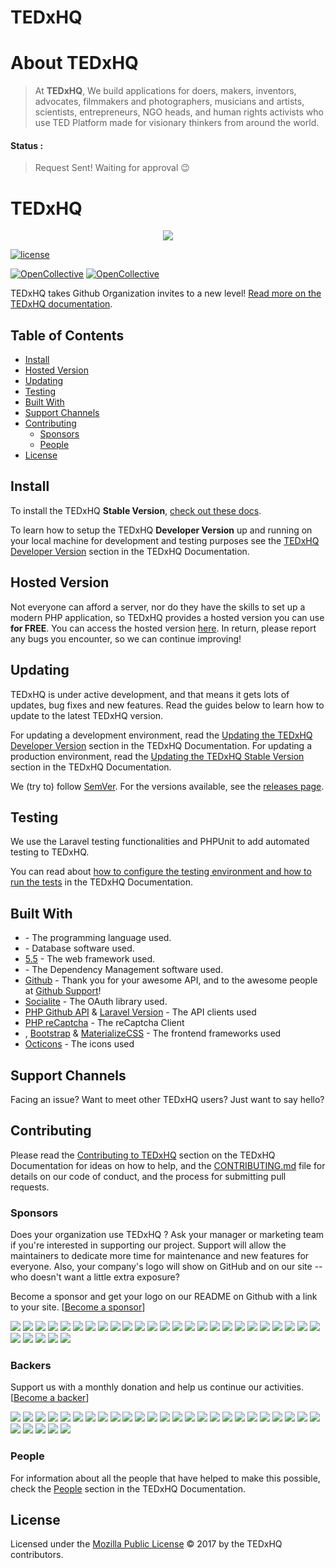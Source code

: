 # TEDxHQ

# About TEDxHQ

> At **TEDxHQ**, We build applications for doers, makers, inventors, advocates, filmmakers and photographers, musicians and artists, scientists, entrepreneurs, NGO heads, and human rights activists who use TED Platform made for visionary thinkers from around the world.


#### Status : 
> Request Sent! Waiting for approval :wink:


# TEDxHQ
<p align="center"><img src="https://raw.githubusercontent.com/TEDxHQ/branding/master/PNG/TEDxHQ_Horizontal.png"></p>

[![license](https://img.shields.io/github/license/TEDxHQ/TEDxHQ.svg)](LICENSE.md)

[![OpenCollective](https://opencollective.com/TEDxHQ/backers/badge.svg)](#backers) 
[![OpenCollective](https://opencollective.com/TEDxHQ/sponsors/badge.svg)](#sponsors)


TEDxHQ takes Github Organization invites to a new level! [Read more on the TEDxHQ documentation](https://TEDxHQ.readme.io/docs/about-TEDxHQ).

## Table of Contents

- [Install](#install)
- [Hosted Version](#hosted-version)
- [Updating](#updating)
- [Testing](#testing)
- [Built With](#built-with)
- [Support Channels](#support-channels)
- [Contributing](#contributing)
	- [Sponsors](#sponsors)
	- [People](#people)
- [License](#license)

## Install

To install the TEDxHQ **Stable Version**, [check out these docs](https://TEDxHQ.readme.io/docs/prod-requirements).

To learn how to setup the TEDxHQ **Developer Version** up and running on your local machine for development and testing purposes see the [TEDxHQ Developer Version](https://TEDxHQ.readme.io/docs/dev-requirements) section in the TEDxHQ Documentation.

## Hosted Version

Not everyone can afford a server, nor do they have the skills to set up a modern PHP application, so TEDxHQ provides a hosted version you can use **for FREE**. You can access the hosted version [here](https://TEDxHQ.miguelpiedrafita.com). In return, please report any bugs you encounter, so we can continue improving!

## Updating

TEDxHQ is under active development, and that means it gets lots of updates, bug fixes and new features. Read the guides below to learn how to update to the latest TEDxHQ version.

For updating a development environment, read the [Updating the TEDxHQ Developer Version](https://TEDxHQ.readme.io/docs/dev-updating) section in the TEDxHQ Documentation. For updating a production environment, read the [Updating the TEDxHQ Stable Version](https://TEDxHQ.readme.io/docs/prod-updating) section in the TEDxHQ Documentation.

We (try to) follow [SemVer](http://semver.org/). For the versions available, see the [releases page](https://github.com/TEDxHQ/TEDxHQ/releases).

## Testing

We use the Laravel testing functionalities and PHPUnit to add automated testing to TEDxHQ.

You can read about [how to configure the testing environment and how to run the tests](https://TEDxHQ.readme.io/docs/testing) in the TEDxHQ Documentation.


## Built With

* []() - The programming language used.
* [](h) - Database software used.
* [ 5.5](htt) - The web framework used.
* [](https://) - The Dependency Management software used.
* [Github](https://github.com) - Thank you for your awesome API, and to the awesome people at [Github Support](https://github.com/contact)!
* [Socialite](https://github.com/laravel/socialite) - The OAuth library used.
* [PHP Github API](https://github.com/KnpLabs/php-github-api) & [Laravel Version](https://github.com/GrahamCampbell/Laravel-GitHub) - The API clients used
* [PHP reCaptcha](https://github.com/google/recaptcha) - The reCaptcha Client
* [](http://.io/), [Bootstrap](https://getbootstrap.com/) & [MaterializeCSS](http://materializecss.com/) - The frontend frameworks used
* [Octicons](https://octicons.github.com/) - The icons used

## Support Channels

Facing an issue? Want to meet other TEDxHQ users? Just want to say hello?


## Contributing

Please read the [Contributing to TEDxHQ](https://TEDxHQ.readme.io/docs/contributing-to-TEDxHQ) section on the TEDxHQ  Documentation for ideas on how to help, and the [CONTRIBUTING.md](https://github.com/TEDxHQ/TEDxHQ/blob/master/.github/CONTRIBUTING.md) file for details on our code of conduct, and the process for submitting pull requests.

### Sponsors

Does your organization use TEDxHQ ?  Ask your manager or marketing team if you're interested in supporting our project.  Support will allow the maintainers to dedicate more time for maintenance and new features for everyone.  Also, your company's logo will show on GitHub and on our site -- who doesn't want a little extra exposure?

Become a sponsor and get your logo on our README on Github with a link to your site. [[Become a sponsor](https://opencollective.com/TEDxHQ#sponsor)]

<a href="https://opencollective.com/TEDxHQ/sponsor/0/website" target="_blank"><img src="https://opencollective.com/TEDxHQ/sponsor/0/avatar.svg"></a>
<a href="https://opencollective.com/TEDxHQ/sponsor/1/website" target="_blank"><img src="https://opencollective.com/TEDxHQ/sponsor/1/avatar.svg"></a>
<a href="https://opencollective.com/TEDxHQ/sponsor/2/website" target="_blank"><img src="https://opencollective.com/TEDxHQ/sponsor/2/avatar.svg"></a>
<a href="https://opencollective.com/TEDxHQ/sponsor/3/website" target="_blank"><img src="https://opencollective.com/TEDxHQ/sponsor/3/avatar.svg"></a>
<a href="https://opencollective.com/TEDxHQ/sponsor/4/website" target="_blank"><img src="https://opencollective.com/TEDxHQ/sponsor/4/avatar.svg"></a>
<a href="https://opencollective.com/TEDxHQ/sponsor/5/website" target="_blank"><img src="https://opencollective.com/TEDxHQ/sponsor/5/avatar.svg"></a>
<a href="https://opencollective.com/TEDxHQ/sponsor/6/website" target="_blank"><img src="https://opencollective.com/TEDxHQ/sponsor/6/avatar.svg"></a>
<a href="https://opencollective.com/TEDxHQ/sponsor/7/website" target="_blank"><img src="https://opencollective.com/TEDxHQ/sponsor/7/avatar.svg"></a>
<a href="https://opencollective.com/TEDxHQ/sponsor/8/website" target="_blank"><img src="https://opencollective.com/TEDxHQ/sponsor/8/avatar.svg"></a>
<a href="https://opencollective.com/TEDxHQ/sponsor/9/website" target="_blank"><img src="https://opencollective.com/TEDxHQ/sponsor/9/avatar.svg"></a>
<a href="https://opencollective.com/TEDxHQ/sponsor/10/website" target="_blank"><img src="https://opencollective.com/TEDxHQ/sponsor/10/avatar.svg"></a>
<a href="https://opencollective.com/TEDxHQ/sponsor/11/website" target="_blank"><img src="https://opencollective.com/TEDxHQ/sponsor/11/avatar.svg"></a>
<a href="https://opencollective.com/TEDxHQ/sponsor/12/website" target="_blank"><img src="https://opencollective.com/TEDxHQ/sponsor/12/avatar.svg"></a>
<a href="https://opencollective.com/TEDxHQ/sponsor/13/website" target="_blank"><img src="https://opencollective.com/TEDxHQ/sponsor/13/avatar.svg"></a>
<a href="https://opencollective.com/TEDxHQ/sponsor/14/website" target="_blank"><img src="https://opencollective.com/TEDxHQ/sponsor/14/avatar.svg"></a>
<a href="https://opencollective.com/TEDxHQ/sponsor/15/website" target="_blank"><img src="https://opencollective.com/TEDxHQ/sponsor/15/avatar.svg"></a>
<a href="https://opencollective.com/TEDxHQ/sponsor/16/website" target="_blank"><img src="https://opencollective.com/TEDxHQ/sponsor/16/avatar.svg"></a>
<a href="https://opencollective.com/TEDxHQ/sponsor/17/website" target="_blank"><img src="https://opencollective.com/TEDxHQ/sponsor/17/avatar.svg"></a>
<a href="https://opencollective.com/TEDxHQ/sponsor/18/website" target="_blank"><img src="https://opencollective.com/TEDxHQ/sponsor/18/avatar.svg"></a>
<a href="https://opencollective.com/TEDxHQ/sponsor/19/website" target="_blank"><img src="https://opencollective.com/TEDxHQ/sponsor/19/avatar.svg"></a>
<a href="https://opencollective.com/TEDxHQ/sponsor/20/website" target="_blank"><img src="https://opencollective.com/TEDxHQ/sponsor/20/avatar.svg"></a>
<a href="https://opencollective.com/TEDxHQ/sponsor/21/website" target="_blank"><img src="https://opencollective.com/TEDxHQ/sponsor/21/avatar.svg"></a>
<a href="https://opencollective.com/TEDxHQ/sponsor/22/website" target="_blank"><img src="https://opencollective.com/TEDxHQ/sponsor/22/avatar.svg"></a>
<a href="https://opencollective.com/TEDxHQ/sponsor/23/website" target="_blank"><img src="https://opencollective.com/TEDxHQ/sponsor/23/avatar.svg"></a>
<a href="https://opencollective.com/TEDxHQ/sponsor/24/website" target="_blank"><img src="https://opencollective.com/TEDxHQ/sponsor/24/avatar.svg"></a>
<a href="https://opencollective.com/TEDxHQ/sponsor/25/website" target="_blank"><img src="https://opencollective.com/TEDxHQ/sponsor/25/avatar.svg"></a>
<a href="https://opencollective.com/TEDxHQ/sponsor/26/website" target="_blank"><img src="https://opencollective.com/TEDxHQ/sponsor/26/avatar.svg"></a>
<a href="https://opencollective.com/TEDxHQ/sponsor/27/website" target="_blank"><img src="https://opencollective.com/TEDxHQ/sponsor/27/avatar.svg"></a>
<a href="https://opencollective.com/TEDxHQ/sponsor/28/website" target="_blank"><img src="https://opencollective.com/TEDxHQ/sponsor/28/avatar.svg"></a>
<a href="https://opencollective.com/TEDxHQ/sponsor/29/website" target="_blank"><img src="https://opencollective.com/TEDxHQ/sponsor/29/avatar.svg"></a>

### Backers

Support us with a monthly donation and help us continue our activities. [[Become a backer](https://opencollective.com/TEDxHQ#backer)]

<a href="https://opencollective.com/TEDxHQ/backer/0/website" target="_blank"><img src="https://opencollective.com/TEDxHQ/backer/0/avatar.svg"></a>
<a href="https://opencollective.com/TEDxHQ/backer/1/website" target="_blank"><img src="https://opencollective.com/TEDxHQ/backer/1/avatar.svg"></a>
<a href="https://opencollective.com/TEDxHQ/backer/2/website" target="_blank"><img src="https://opencollective.com/TEDxHQ/backer/2/avatar.svg"></a>
<a href="https://opencollective.com/TEDxHQ/backer/3/website" target="_blank"><img src="https://opencollective.com/TEDxHQ/backer/3/avatar.svg"></a>
<a href="https://opencollective.com/TEDxHQ/backer/4/website" target="_blank"><img src="https://opencollective.com/TEDxHQ/backer/4/avatar.svg"></a>
<a href="https://opencollective.com/TEDxHQ/backer/5/website" target="_blank"><img src="https://opencollective.com/TEDxHQ/backer/5/avatar.svg"></a>
<a href="https://opencollective.com/TEDxHQ/backer/6/website" target="_blank"><img src="https://opencollective.com/TEDxHQ/backer/6/avatar.svg"></a>
<a href="https://opencollective.com/TEDxHQ/backer/7/website" target="_blank"><img src="https://opencollective.com/TEDxHQ/backer/7/avatar.svg"></a>
<a href="https://opencollective.com/TEDxHQ/backer/8/website" target="_blank"><img src="https://opencollective.com/TEDxHQ/backer/8/avatar.svg"></a>
<a href="https://opencollective.com/TEDxHQ/backer/9/website" target="_blank"><img src="https://opencollective.com/TEDxHQ/backer/9/avatar.svg"></a>
<a href="https://opencollective.com/TEDxHQ/backer/10/website" target="_blank"><img src="https://opencollective.com/TEDxHQ/backer/10/avatar.svg"></a>
<a href="https://opencollective.com/TEDxHQ/backer/11/website" target="_blank"><img src="https://opencollective.com/TEDxHQ/backer/11/avatar.svg"></a>
<a href="https://opencollective.com/TEDxHQ/backer/12/website" target="_blank"><img src="https://opencollective.com/TEDxHQ/backer/12/avatar.svg"></a>
<a href="https://opencollective.com/TEDxHQ/backer/13/website" target="_blank"><img src="https://opencollective.com/TEDxHQ/backer/13/avatar.svg"></a>
<a href="https://opencollective.com/TEDxHQ/backer/14/website" target="_blank"><img src="https://opencollective.com/TEDxHQ/backer/14/avatar.svg"></a>
<a href="https://opencollective.com/TEDxHQ/backer/15/website" target="_blank"><img src="https://opencollective.com/TEDxHQ/backer/15/avatar.svg"></a>
<a href="https://opencollective.com/TEDxHQ/backer/16/website" target="_blank"><img src="https://opencollective.com/TEDxHQ/backer/16/avatar.svg"></a>
<a href="https://opencollective.com/TEDxHQ/backer/17/website" target="_blank"><img src="https://opencollective.com/TEDxHQ/backer/17/avatar.svg"></a>
<a href="https://opencollective.com/TEDxHQ/backer/18/website" target="_blank"><img src="https://opencollective.com/TEDxHQ/backer/18/avatar.svg"></a>
<a href="https://opencollective.com/TEDxHQ/backer/19/website" target="_blank"><img src="https://opencollective.com/TEDxHQ/backer/19/avatar.svg"></a>
<a href="https://opencollective.com/TEDxHQ/backer/20/website" target="_blank"><img src="https://opencollective.com/TEDxHQ/backer/20/avatar.svg"></a>
<a href="https://opencollective.com/TEDxHQ/backer/21/website" target="_blank"><img src="https://opencollective.com/TEDxHQ/backer/21/avatar.svg"></a>
<a href="https://opencollective.com/TEDxHQ/backer/22/website" target="_blank"><img src="https://opencollective.com/TEDxHQ/backer/22/avatar.svg"></a>
<a href="https://opencollective.com/TEDxHQ/backer/23/website" target="_blank"><img src="https://opencollective.com/TEDxHQ/backer/23/avatar.svg"></a>
<a href="https://opencollective.com/TEDxHQ/backer/24/website" target="_blank"><img src="https://opencollective.com/TEDxHQ/backer/24/avatar.svg"></a>
<a href="https://opencollective.com/TEDxHQ/backer/25/website" target="_blank"><img src="https://opencollective.com/TEDxHQ/backer/25/avatar.svg"></a>
<a href="https://opencollective.com/TEDxHQ/backer/26/website" target="_blank"><img src="https://opencollective.com/TEDxHQ/backer/26/avatar.svg"></a>
<a href="https://opencollective.com/TEDxHQ/backer/27/website" target="_blank"><img src="https://opencollective.com/TEDxHQ/backer/27/avatar.svg"></a>
<a href="https://opencollective.com/TEDxHQ/backer/28/website" target="_blank"><img src="https://opencollective.com/TEDxHQ/backer/28/avatar.svg"></a>
<a href="https://opencollective.com/TEDxHQ/backer/29/website" target="_blank"><img src="https://opencollective.com/TEDxHQ/backer/29/avatar.svg"></a>

### People

For information about all the people that have helped to make this possible, check the [People](https://TEDxHQ.readme.io/docs/people) section in the TEDxHQ Documentation.

## License

Licensed under the [Mozilla Public License](LICENSE.md) © 2017 by the TEDxHQ contributors.
